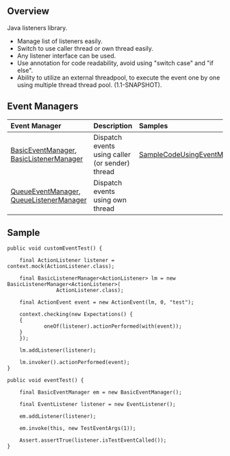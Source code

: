 ## Overview ##

Java listeners library.

  * Manage list of listeners easily.
  * Switch to use caller thread or own thread easily.
  * Any listener interface can be used.
  * Use annotation for code readability, avoid using "switch case" and "if else".
  * Ability to utilize an external threadpool, to execute the event one by one using multiple thread thread pool. (1.1-SNAPSHOT).

## Event Managers ##

| **Event Manager** | **Description** | **Samples** |
|:------------------|:----------------|:------------|
| [BasicEventManager](BasicEventManager.md), [BasicListenerManager](BasicListenerManager.md) | Dispatch events using caller (or sender) thread | [SampleCodeUsingEventManager](SampleCodeUsingEventManager.md) |
| [QueueEventManager](QueueEventManager.md), [QueueListenerManager](QueueListenerManager.md) | Dispatch events using own thread |


## Sample ##

```
public void customEventTest() {

    final ActionListener listener = context.mock(ActionListener.class);

    final BasicListenerManager<ActionListener> lm = new BasicListenerManager<ActionListener>(
				ActionListener.class);

    final ActionEvent event = new ActionEvent(lm, 0, "test");

    context.checking(new Expectations() {
	{
            oneOf(listener).actionPerformed(with(event));
	}
    });

    lm.addListener(listener);

    lm.invoker().actionPerformed(event);
}
```

```
public void eventTest() {

    final BasicEventManager em = new BasicEventManager();

    final EventListener listener = new EventListener();

    em.addListener(listener);

    em.invoke(this, new TestEventArgs(1));

    Assert.assertTrue(listener.isTestEventCalled());
}
```